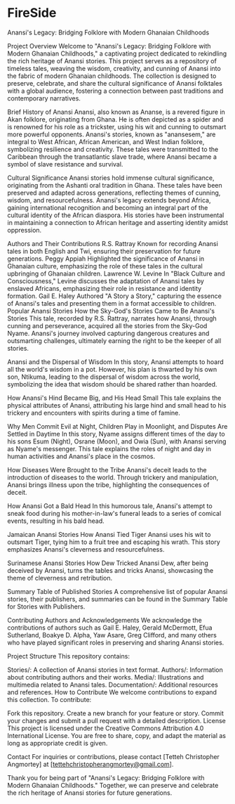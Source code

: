 # FireSide
Anansi's Legacy: Bridging Folklore with Modern Ghanaian Childhoods

Project Overview
Welcome to "Anansi's Legacy: Bridging Folklore with Modern Ghanaian Childhoods," a captivating project dedicated to rekindling the rich heritage of Anansi stories. This project serves as a repository of timeless tales, weaving the wisdom, creativity, and cunning of Anansi into the fabric of modern Ghanaian childhoods. The collection is designed to preserve, celebrate, and share the cultural significance of Anansi folktales with a global audience, fostering a connection between past traditions and contemporary narratives.

Brief History of Anansi
Anansi, also known as Ananse, is a revered figure in Akan folklore, originating from Ghana. He is often depicted as a spider and is renowned for his role as a trickster, using his wit and cunning to outsmart more powerful opponents. Anansi's stories, known as "anansesem," are integral to West African, African American, and West Indian folklore, symbolizing resilience and creativity. These tales were transmitted to the Caribbean through the transatlantic slave trade, where Anansi became a symbol of slave resistance and survival.

Cultural Significance
Anansi stories hold immense cultural significance, originating from the Ashanti oral tradition in Ghana. These tales have been preserved and adapted across generations, reflecting themes of cunning, wisdom, and resourcefulness. Anansi's legacy extends beyond Africa, gaining international recognition and becoming an integral part of the cultural identity of the African diaspora. His stories have been instrumental in maintaining a connection to African heritage and asserting identity amidst oppression.

Authors and Their Contributions
R.S. Rattray
Known for recording Anansi tales in both English and Twi, ensuring their preservation for future generations.
Peggy Appiah
Highlighted the significance of Anansi in Ghanaian culture, emphasizing the role of these tales in the cultural upbringing of Ghanaian children.
Lawrence W. Levine
In "Black Culture and Consciousness," Levine discusses the adaptation of Anansi tales by enslaved Africans, emphasizing their role in resistance and identity formation.
Gail E. Haley
Authored "A Story a Story," capturing the essence of Anansi's tales and presenting them in a format accessible to children.
Popular Anansi Stories
How the Sky-God's Stories Came to Be Anansi's Stories
This tale, recorded by R.S. Rattray, narrates how Anansi, through cunning and perseverance, acquired all the stories from the Sky-God Nyame. Anansi's journey involved capturing dangerous creatures and outsmarting challenges, ultimately earning the right to be the keeper of all stories.

Anansi and the Dispersal of Wisdom
In this story, Anansi attempts to hoard all the world's wisdom in a pot. However, his plan is thwarted by his own son, Ntikuma, leading to the dispersal of wisdom across the world, symbolizing the idea that wisdom should be shared rather than hoarded.

How Anansi's Hind Became Big, and His Head Small
This tale explains the physical attributes of Anansi, attributing his large hind and small head to his trickery and encounters with spirits during a time of famine.

Why Men Commit Evil at Night, Children Play in Moonlight, and Disputes Are Settled in Daytime
In this story, Nyame assigns different times of the day to his sons Esum (Night), Osrane (Moon), and Owia (Sun), with Anansi serving as Nyame's messenger. This tale explains the roles of night and day in human activities and Anansi's place in the cosmos.

How Diseases Were Brought to the Tribe
Anansi's deceit leads to the introduction of diseases to the world. Through trickery and manipulation, Anansi brings illness upon the tribe, highlighting the consequences of deceit.

How Anansi Got a Bald Head
In this humorous tale, Anansi's attempt to sneak food during his mother-in-law's funeral leads to a series of comical events, resulting in his bald head.

Jamaican Anansi Stories
How Anansi Tied Tiger
Anansi uses his wit to outsmart Tiger, tying him to a fruit tree and escaping his wrath. This story emphasizes Anansi's cleverness and resourcefulness.

Surinamese Anansi Stories
How Dew Tricked Anansi
Dew, after being deceived by Anansi, turns the tables and tricks Anansi, showcasing the theme of cleverness and retribution.

Summary Table of Published Stories
A comprehensive list of popular Anansi stories, their publishers, and summaries can be found in the Summary Table for Stories with Publishers.

Contributing Authors and Acknowledgements
We acknowledge the contributions of authors such as Gail E. Haley, Gerald McDermott, Efua Sutherland, Boakye D. Alpha, Yaw Asare, Greg Clifford, and many others who have played significant roles in preserving and sharing Anansi stories.

Project Structure
This repository contains:

Stories/: A collection of Anansi stories in text format.
Authors/: Information about contributing authors and their works.
Media/: Illustrations and multimedia related to Anansi tales.
Documentation/: Additional resources and references.
How to Contribute
We welcome contributions to expand this collection. To contribute:

Fork this repository.
Create a new branch for your feature or story.
Commit your changes and submit a pull request with a detailed description.
License
This project is licensed under the Creative Commons Attribution 4.0 International License. You are free to share, copy, and adapt the material as long as appropriate credit is given.

Contact
For inquiries or contributions, please contact [Tetteh Christopher Angmortey] at [tettehchristopherangmortey@gmail.com].

Thank you for being part of "Anansi's Legacy: Bridging Folklore with Modern Ghanaian Childhoods." Together, we can preserve and celebrate the rich heritage of Anansi stories for future generations.

